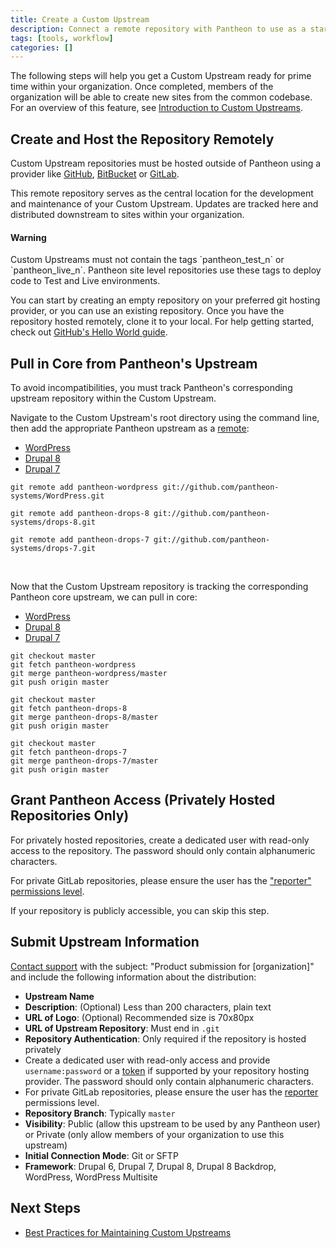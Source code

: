 ```yaml
---
title: Create a Custom Upstream
description: Connect a remote repository with Pantheon to use as a starting point for new sites.
tags: [tools, workflow]
categories: []
---
```


The following steps will help you get a Custom Upstream ready for prime time within your organization. Once completed, members of the organization will be able to create new sites from the common codebase. For an overview of this feature, see [Introduction to Custom Upstreams](/docs/custom-upstream).

## Create and Host the Repository Remotely
Custom Upstream repositories must be hosted outside of Pantheon using a provider like [GitHub](https://github.com/), [BitBucket](https://bitbucket.org/) or [GitLab](https://about.gitlab.com/).

This remote repository serves as the central location for the development and maintenance of your Custom Upstream. Updates are tracked here and distributed downstream to sites within your organization.

<div class="alert alert-danger">
<h4 class="info">Warning</h4>
<p markdown="1">Custom Upstreams must not contain the tags `pantheon_test_n` or `pantheon_live_n`. Pantheon site level repositories use these tags to deploy code to Test and Live environments.</p>
</div>

You can start by creating an empty repository on your preferred git hosting provider, or you can use an existing repository. Once you have the repository hosted remotely, clone it to your local. For help getting started, check out [GitHub's Hello World guide](https://guides.github.com/activities/hello-world/).


## Pull in Core from Pantheon's Upstream
To avoid incompatibilities, you must track Pantheon's corresponding upstream repository within the Custom Upstream.

Navigate to the Custom Upstream's root directory using the command line, then add the appropriate Pantheon upstream as a [remote](https://git-scm.com/docs/git-remote):
<!-- Nav tabs -->
<ul class="nav nav-tabs" role="tablist">
  <li id="wptab1" role="presentation" class="active"><a href="#wp1" aria-controls="wp1" role="tab" data-toggle="tab">WordPress</a></li>
  <li id="d8tab1" role="presentation"><a href="#d81" aria-controls="d81" role="tab" data-toggle="tab">Drupal 8</a></li>
  <li id="d7tab1" role="presentation"><a href="#d71" aria-controls="d71" role="tab" data-toggle="tab">Drupal 7</a></li>
</ul>

<!-- Tab panes -->
<div class="tab-content">
<div role="tabpanel" class="tab-pane active" id="wp1">
<pre id="git-pull-wp"><code class="command hljs" data-lang="hljs">git remote add pantheon-wordpress git://github.com/pantheon-systems/WordPress.git</code></pre>
</div>
<div role="tabpanel" class="tab-pane" id="d81">
<pre id="git-pull-drops-8"><code class="command hljs" data-lang="hljs">git remote add pantheon-drops-8 git://github.com/pantheon-systems/drops-8.git</code></pre>
</div>
<div role="tabpanel" class="tab-pane" id="d71">
<pre id="git-pull-drops-7"><code class="command hljs" data-lang="hljs">git remote add pantheon-drops-7 git://github.com/pantheon-systems/drops-7.git</code></pre>
</div>
</div><br>

Now that the Custom Upstream repository is tracking the corresponding Pantheon core upstream, we can pull in core:
<!-- Nav tabs -->
<ul class="nav nav-tabs" role="tablist">
  <li id="wptab" role="presentation" class="active"><a href="#wp" aria-controls="wp" role="tab" data-toggle="tab">WordPress</a></li>
  <li id="d8tab" role="presentation"><a href="#d8" aria-controls="d8" role="tab" data-toggle="tab">Drupal 8</a></li>
  <li id="d7tab" role="presentation"><a href="#d7" aria-controls="d7" role="tab" data-toggle="tab">Drupal 7</a></li>
</ul>

<!-- Tab panes -->
<div class="tab-content">
<div role="tabpanel" class="tab-pane active" id="wp">
<pre id="git-pull-wp"><code class="command hljs" data-lang="hljs">git checkout master
git fetch pantheon-wordpress
git merge pantheon-wordpress/master
git push origin master</code></pre>
</div>
<div role="tabpanel" class="tab-pane" id="d8">
<pre id="git-pull-drops-8"><code class="command hljs" data-lang="hljs">git checkout master
git fetch pantheon-drops-8
git merge pantheon-drops-8/master
git push origin master</code></pre>
</div>
<div role="tabpanel" class="tab-pane" id="d7">
<pre id="git-pull-drops-7"><code class="command hljs" data-lang="hljs">git checkout master
git fetch pantheon-drops-7
git merge pantheon-drops-7/master
git push origin master</code></pre>
</div>
</div>

## Grant Pantheon Access (Privately Hosted Repositories Only)
For privately hosted repositories, create a dedicated user with read-only access to the repository. The password should only contain alphanumeric characters.

For private GitLab repositories, please ensure the user has the ["reporter" permissions level](https://docs.gitlab.com/ce/user/permissions.html#permissions).


If your repository is publicly accessible, you can skip this step.

## Submit Upstream Information
[Contact support](/docs/getting-support) with the subject: "Product submission for [organization]" and include the following information about the distribution:

- **Upstream Name**
- **Description**: (Optional) Less than 200 characters, plain text
- **URL of Logo**: (Optional) Recommended size is 70x80px
- **URL of Upstream Repository**: Must end in `.git`
- **Repository Authentication**: Only required if the repository is hosted privately
 - Create a dedicated user with read-only access and provide `username:password` or a [token](https://help.github.com/articles/creating-a-personal-access-token-for-the-command-line/) if supported by your repository hosting provider. The password should only contain alphanumeric characters.
 - For private GitLab repositories, please ensure the user has the [reporter](https://docs.gitlab.com/ce/user/permissions.html#permissions) permissions level.
- **Repository Branch**: Typically `master`
- **Visibility**: Public (allow this upstream to be used by any Pantheon user) or Private (only allow members of your organization to use this upstream)
- **Initial Connection Mode**: Git or SFTP
- **Framework**: Drupal 6, Drupal 7, Drupal 8, Drupal 8 Backdrop, WordPress, WordPress Multisite


## Next Steps
- [Best Practices for Maintaining Custom Upstreams](/docs/maintain-custom-upstream)
